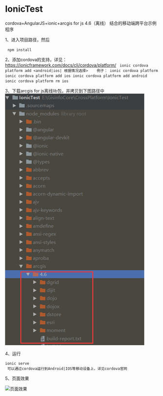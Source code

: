 # IonicTest
cordova+AngularJS+ionic+arcgis for js 4.6（离线） 结合的移动端跨平台示例程序

1、进入项目路径，然后 

    ```
    npm install
    ```

2、添加cordova的支持，详见：https://ionicframework.com/docs/cli/cordova/platform/
    ```
    ionic cordova platform add <android|ios| 根据情况选择>
    例子：
    ionic cordova platform 
   ionic cordova platform add ios
    ionic cordova platform add android
    ionic cordova platform rm ios
    ```

3、下载arcgis for js离线lib包，并拷贝到下图路径中
  ![arcgis for js离线lib包](https://github.com/houlian0/IonicTest/blob/master/esri-lib.png)
  
4、运行
  ```
  ionic serve
  可以通过cordova运行到Android|IOS等移动设备上，详见cordova官网
  ```
  
  

5、页面效果

  ![页面效果](https://github.com/houlian0/IonicTest/blob/master/ionic-esri.gif)
  
  
